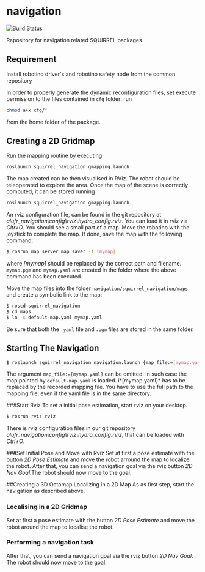 navigation
==========
[![Build Status](https://magnum.travis-ci.com/squirrel-project/navigation.svg?token=3yXoCRsCegowgzzpPuqw)](https://magnum.travis-ci.com/squirrel-project/navigation)

Repository for navigation related SQUIRREL packages.

## Requirement

Install robotino driver's and robotino safety node from the common
repository

In order to properly generate the dynamic reconfiguration files, set
execute permission to the files contained in `cfg` folder: run
```bash
chmod a+x cfg/*	
```
from the home folder of the package.

## Creating a 2D Gridmap

Run the mapping routine by executing

```bash
roslaunch squirrel_navigation gmapping.launch 
``` 

The map created can be then visualised in RViz. The robot should be
teleoperated to explore the area. Once the map of the scene is
correctly computed, it can be stored running

```bash
roslaunch squirrel_navigation gmapping.launch
```
An rviz configuration file, can be found in the git repository at
*alufr_navigation\config\rviz\hydro_config.rviz*.
You can load it in rviz via *Cltr+O*. You should see a small part of a map.
Move the robotino with the joystick to complete the map.
If done, save the map with the following command:
```bash
$ rosrun map_server map_saver -f [mymap]
```
where *[mymap]* should be replaced by the correct path and filename.
`mymap.pgm` and `mymap.yaml` are created in the folder where the
above command has been executed.

Move the map files into the folder
`navigation/squirrel_navigation/maps` and create a symbolic link to
the map:
```bash
$ roscd squirrel_navigation
$ cd maps
$ ln -s default-map.yaml mymap.yaml
```
Be sure that both the `.yaml` file and `.pgm` files are stored
in the same folder.

## Starting The Navigation

```bash
$ roslaunch squirrel_navigation navigation.launch {map_file:=[mymap.yaml]}
```
The argument `map_file:=[mymap.yaml]` can be omitted. In such case the
map pointed by `default-map.yaml` is loaded. i*[mymap.yaml]* has to be
replaced by the recorded mapping file.  You have to use the full path
to the mapping file, even if the yaml file is in the same directory.


###Start Rviz
To set a initial pose estimation, start rviz on your desktop.
```bash
$ rosrun rviz rviz
```
There is rviz configuration files in our git repository *alufr_navigation\config\rviz\hydro_config.rviz*,
that can be loaded with *Ctrl+O*.

###Set Initial Pose and Move with Rviz
Set at first a pose estimate with the button *2D Pose Estimate* and move the robot arround the map to localize the
robot. After that, you can send a navigation goal via the rviz button *2D Nav Goal*.The robot should now move to the goal.

##Creating a 3D Octomap Localizing in a 2D Map
As as first step, start the navigation as described above.

### Localising in a 2D Gridmap

Set at first a pose estimate with the button *2D Pose Estimate* and
move the robot around the map to localise the robot.

### Performing a navigation task

After that, you can send a navigation goal via the rviz button *2D Nav Goal*.
The robot should now move to the goal.


<!-- ## Creating a 3D Octomap  -->

<!-- To generate a 3D map of scene the pose of the robot must be known. For this, perform the -->
<!-- localisation procedure as described in the section above. Once the robot is localised,  -->
<!-- launch *octomap_server*: -->

<!-- ```bash -->
<!-- roslaunch squirrel_navigation octomap_server.launch -->
<!-- ``` -->

<!-- Let the robot navigate in the environment. Finally store the 3D Octomap executing -->

<!-- ```bash -->
<!-- rosrun octomap_server octomap_saver -f [octomap_name.ot] -->
<!-- ``` -->

<!-- The 3D Octomap should now have been stored in *octomap_name.ot*. -->

<!-- ### Visualising the 3D Octomap -->

<!-- To visualise the octomap, `octovis` is required.  -->

<!-- `sudo apt-get install ros-hydro-octovis` to install it and  -->
<!-- `octovis octomap_name.ot` to show the 3D Octomap. -->

